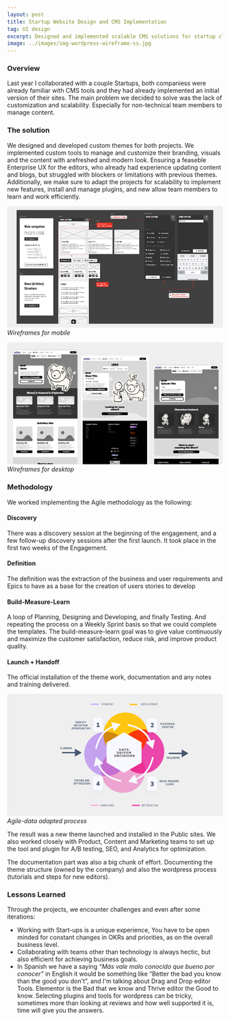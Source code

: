 ```yaml
---
layout: post
title: Startup Website Design and CMS Implementation 
tag: UI design
excerpt: Designed and implemented scalable CMS solutions for startup clients, enabling non-technical teams to manage and grow their web presence independently.
image: ../images/img-wordpress-wireframe-ss.jpg
---
```


### Overview

Last year I collaborated with a couple Startups, both companiess were already familiar with CMS tools and they had already implemented an initial version of their sites. 
The main problem we decided to solve was the lack of customization and scalability. Especially for non-technical team members to manage content. 

### The solution

We designed and developed custom themes for both projects. We implemented custom tools to manage and customize their branding, visuals and the content with arefreshed and modern look. Ensuring a feaseble Enterprise UX for the editors, who already had experience updating content and blogs, but struggled with blockers or limitations with previous themes. Additionally, we make sure to adapt the projects for scalability to implement new features, install and manage plugins, and new allow team members to learn and work efficiently. 

![SS Wireframes](../images/img-wordpress-wireframe-ss.jpg)
*Wireframes for mobile*

![Minno Wireframes](../images/img-wordpress-wireframe-minno.jpg)
*Wireframes for desktop*


### Methodology

We worked implementing the Agile methodology as the following: 

#### Discovery
There was a discovery session at the beginning of the engagement, and a few follow-up discovery sessions after the first launch. It took place in the first two weeks of the Engagement. 

#### Definition 
The definition was the extraction of the business and user requirements and Epics to have as a base for the creation of users stories to develop

#### Build-Measure-Learn
A loop of Planning, Designing and Developing, and finally Testing. And repeating the process on a Weekly Sprint basis so that we could complete the templates. The build-measure-learn goal was to give value continuously and maximize the customer satisfaction, reduce risk, and improve product quality.

#### Launch + Handoff
The official installation of the theme work, documentation and any notes and training delivered.

![](../images/img-process-morphe.jpg)
*Agile-data adapted process*

The result was a new theme launched and installed in the Public sites. We also worked closely with Product, Content and Marketing teams to set up the tool and plugin for A/B testing, SEO, and Analytics for optimization. 

The documentation part was also a big chunk of effort. Documenting the theme structure (owned by the company) and also the wordpress process (tutorials and steps for new editors). 

### Lessons Learned

Through the projects, we encounter challenges and even after some iterations: 

- Working with Start-ups is a unique experience, You have to be open minded for constant changes in OKRs and priorities, as on the overall business level. 
- Collaborating with teams other than technology is always hectic, but also efficient for achieving business goals.
- In Spanish we have a saying *“Más vale malo conocido que bueno por conocer”* in English it would be something like “Better the bad you know than the good you don't”, and I'm talking about Drag and Drop editor Tools. Elementor is the Bad that we know and Thrive editor the Good to know. Selecting plugins and tools for wordpress can be tricky, sometimes more than looking at reviews and how well supported it is, time will give you the answers.
